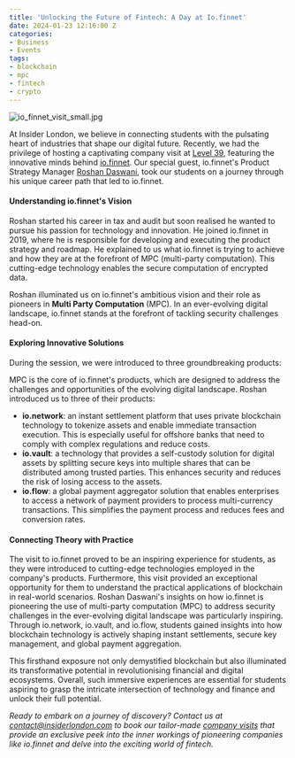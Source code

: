 ```yaml
---
title: 'Unlocking the Future of Fintech: A Day at Io.finnet'
date: 2024-01-23 12:16:00 Z
categories:
- Business
- Events
tags:
- blockchain
- mpc
- fintech
- crypto
---
```


![io_finnet_visit_small.jpg](/uploads/io_finnet_visit_small.jpg)

At Insider London, we believe in connecting students with the pulsating heart of industries that shape our digital future. Recently, we had the privilege of hosting a captivating company visit at [Level 39](https://level39.co/), featuring the innovative minds behind [io.finnet](https://www.iofinnet.com). Our special guest, io.finnet's Product Strategy Manager [Roshan Daswani](https://www.linkedin.com/in/roshandaswani/), took our students on a journey through his unique career path that led to io.finnet.

#### Understanding io.finnet's Vision

Roshan started his career in tax and audit but soon realised he wanted to pursue his passion for technology and innovation. He joined io.finnet in 2019, where he is responsible for developing and executing the product strategy and roadmap. He explained to us what io.finnet is trying to achieve and how they are at the forefront of MPC (multi-party computation). This cutting-edge technology enables the secure computation of encrypted data.

Roshan illuminated us on io.finnet's ambitious vision and their role as pioneers in **Multi Party Computation** (MPC). In an ever-evolving digital landscape, io.finnet stands at the forefront of tackling security challenges head-on.

#### Exploring Innovative Solutions

During the session, we were introduced to three groundbreaking products:

MPC is the core of io.finnet's products, which are designed to address the challenges and opportunities of the evolving digital landscape. Roshan introduced us to three of their products:

- **io.network**: an instant settlement platform that uses private blockchain technology to tokenize assets and enable immediate transaction execution. This is especially useful for offshore banks that need to comply with complex regulations and reduce costs.
- **io.vault**: a technology that provides a self-custody solution for digital assets by splitting secure keys into multiple shares that can be distributed among trusted parties. This enhances security and reduces the risk of losing access to the assets.
- **io.flow**: a global payment aggregator solution that enables enterprises to access a network of payment providers to process multi-currency transactions. This simplifies the payment process and reduces fees and conversion rates.

#### Connecting Theory with Practice

The visit to io.finnet proved to be an inspiring experience for students, as they were introduced to cutting-edge technologies employed in the company's products. Furthermore, this visit provided an exceptional opportunity for them to understand the practical applications of blockchain in real-world scenarios. Roshan Daswani's insights on how io.finnet is pioneering the use of multi-party computation (MPC) to address security challenges in the ever-evolving digital landscape was particularly inspiring. Through io.network, io.vault, and io.flow, students gained insights into how blockchain technology is actively shaping instant settlements, secure key management, and global payment aggregation. 

This firsthand exposure not only demystified blockchain but also illuminated its transformative potential in revolutionising financial and digital ecosystems. Overall, such immersive experiences are essential for students aspiring to grasp the intricate intersection of technology and finance and unlock their full potential.

*Ready to embark on a journey of discovery? Contact us at [contact@insiderlondon.com](mailto:contact@insiderlondon.com) to book our tailor-made [company visits](https://www.insiderlondon.com/london/company-visits/) that provide an exclusive peek into the inner workings of pioneering companies like io.finnet and delve into the exciting world of fintech.*